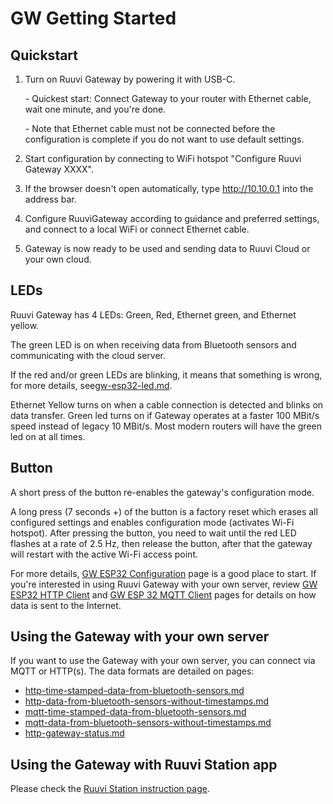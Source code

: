 # GW Getting Started

## Quickstart

1.  Turn on Ruuvi Gateway by powering it with USB-C.

    \- Quickest start: Connect Gateway to your router with Ethernet cable, wait one minute, and you're done.

    \- Note that Ethernet cable must not be connected before the configuration is complete if you do not want to use default settings.
2. Start configuration by connecting to WiFi hotspot "Configure Ruuvi Gateway XXXX".
3. If the browser doesn't open automatically, type http://10.10.0.1 into the address bar.
4. Configure RuuviGateway according to guidance and preferred settings, and connect to a local WiFi or connect Ethernet cable.
5. Gateway is now ready to be used and sending data to Ruuvi Cloud or your own cloud.

## LEDs

Ruuvi Gateway has 4 LEDs: Green, Red, Ethernet green, and Ethernet yellow.&#x20;

The green LED is on when receiving data from Bluetooth sensors and communicating with the cloud server. &#x20;

If the red and/or green LEDs are blinking, it means that something is wrong, for more details, see[gw-esp32-led.md](../gw-esp32-firmware/gw-esp32-led.md "mention").

Ethernet Yellow turns on when a cable connection is detected and blinks on data transfer. Green led turns on if Gateway operates at a faster 100 MBit/s speed instead of legacy 10 MBit/s. Most modern routers will have the green led on at all times.&#x20;

## Button

A short press of the button re-enables the gateway's configuration mode.&#x20;

A long press (7 seconds +) of the button is a factory reset which erases all configured settings and enables configuration mode (activates Wi-Fi hotspot). After pressing the button, you need to wait until the red LED flashes at a rate of 2.5 Hz, then release the button, after that the gateway will restart with the active Wi-Fi access point.

For more details, [GW ESP32 Configuration](gateway-web-ui/gw-esp32-configuration.md) page is a good place to start. If you're interested in using Ruuvi Gateway with your own server, review [GW ESP32 HTTP Client](../gw-esp32-firmware/gw-esp32-http-client.md) and [GW ESP 32 MQTT Client](../gw-esp32-firmware/gw-esp32-mqtt-client.md) pages for details on how data is sent to the Internet.&#x20;

## Using the Gateway with your own server

If you want to use the Gateway with your own server, you can connect via MQTT or HTTP(s). The data formats are detailed on pages:

* [http-time-stamped-data-from-bluetooth-sensors.md](../gw-data-formats/http-time-stamped-data-from-bluetooth-sensors.md "mention")
* [http-data-from-bluetooth-sensors-without-timestamps.md](../gw-data-formats/http-data-from-bluetooth-sensors-without-timestamps.md "mention")
* [mqtt-time-stamped-data-from-bluetooth-sensors.md](../gw-data-formats/mqtt-time-stamped-data-from-bluetooth-sensors.md "mention")
* [mqtt-data-from-bluetooth-sensors-without-timestamps.md](../gw-data-formats/mqtt-data-from-bluetooth-sensors-without-timestamps.md "mention")
* [http-gateway-status.md](../gw-data-formats/http-gateway-status.md "mention")

## Using the Gateway with Ruuvi Station app

Please check the [Ruuvi Station instruction page](https://docs.ruuvi.com/ruuvi-station-app/use-with-ruuvi-gateway-ruuvi-network).

